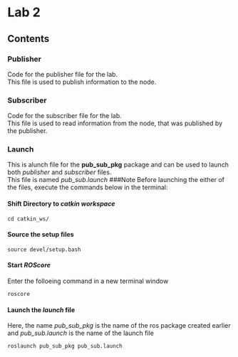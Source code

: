 # Lab 2
## Contents
### Publisher
Code for the publisher file for the lab.<br>
This file is used to publish information to the node.
### Subscriber
Code for the subscriber file for the lab.<br>
This file is used to read information from the node, that was published by the publisher.
### Launch
This is alunch file for the **pub_sub_pkg** package and can be used to launch both _publisher_ and _subscriber_ files.<br>
This file is named _pub_sub.launch_
###Note
Before launching the either of the files, execute the commands below in the terminal:<br>
#### Shift Directory to _catkin workspace_
```
cd catkin_ws/
```
#### Source the setup files
```
source devel/setup.bash
```
#### Start _ROScore_
Enter the folloeing command in a new terminal window
```
roscore
```
#### Launch the _launch_ file
Here, the name _pub_sub_pkg_ is the name of the ros package created earlier and _pub_sub.launch_ is the name of the launch file
```
roslaunch pub_sub_pkg pub_sub.launch
```
